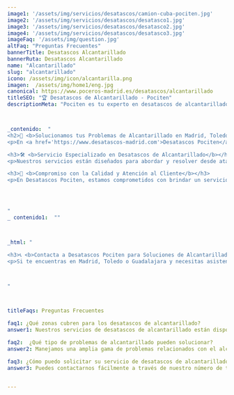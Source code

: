 ```yaml
---
image1: '/assets/img/servicios/desatascos/camion-cuba-pociten.jpg'
image2: '/assets/img/servicios/desatascos/desatasco1.jpg'
image3: '/assets/img/servicios/desatascos/desatasco2.jpg'
image4: '/assets/img/servicios/desatascos/desatasco3.jpg'
imageFaq: '/assets/img/question.jpg'
altFaq: "Preguntas Frecuentes"
bannerTitle: Desatascos Alcantarillado
bannerRuta: Desatascos Alcantarillado
name: "Alcantarillado"
slug: "alcantarillado"
icono: /assets/img/icon/alcantarilla.png
imagen:  /assets/img/home1/eng.jpg
canonical: https://www.poceros-madrid.es/desatascos/alcantarillado
titleSEO: "🏆 Desatascos de Alcantarillado - Pociten"
descriptionMeta: "Pociten es tu experto en desatascos de alcantarillado. Solucionamos problemas de forma rápida y eficiente. Llámanos al 647 37 67 82 📱."



_contenido:  " 
<h2>🌊 <b>Solucionamos tus Problemas de Alcantarillado en Madrid, Toledo y Guadalajara</b></h2>
<p>En <a href='https://www.desatascos-madrid.com'>Desatascos Pociten</a>, somos expertos en desatascos de alcantarillado, ofreciendo soluciones efectivas y rápidas en la Comunidad de Madrid, Toledo y Guadalajara. Con años de experiencia y un equipo altamente capacitado, estamos listos para enfrentar todo tipo de problemas de alcantarillado.</p>

<h3>🛠️ <b>Servicio Especializado en Desatascos de Alcantarillado</b></h3>
<p>Nuestros servicios están diseñados para abordar y resolver desde atascos comunes hasta problemas más complejos. Utilizamos tecnología avanzada y métodos efectivos para garantizar un funcionamiento correcto del sistema de alcantarillado en el menor tiempo posible.<br></p>

<h3>🌟 <b>Compromiso con la Calidad y Atención al Cliente</b></h3>
<p>En Desatascos Pociten, estamos comprometidos con brindar un servicio de la más alta calidad, centrados en la funcionalidad y seguridad del sistema de alcantarillado y la satisfacción del cliente.<br></p>




"
_ contenido1:  ""



_html: "

<h3>📞 <b>Contacta a Desatascos Pociten para Soluciones de Alcantarillado</b></h3>
<p>Si te encuentras en Madrid, Toledo o Guadalajara y necesitas asistencia profesional con tu alcantarillado, contacta a Desatascos Pociten. Ofrecemos las mejores soluciones en desatascos de alcantarillado. ¡Llámanos hoy para solucionar tus preocupaciones de alcantarillado!<br></p>



"



titleFaqs: Preguntas Frecuentes

faq1: ¿Qué zonas cubren para los desatascos de alcantarillado?
answer1: Nuestros servicios de desatascos de alcantarillado están disponibles en toda la Comunidad de Madrid, así como en áreas seleccionadas de Toledo y Guadalajara. Nos esforzamos por ofrecer una respuesta rápida y eficiente en estas regiones.

faq2:  ¿Qué tipo de problemas de alcantarillado pueden solucionar?
answer2: Manejamos una amplia gama de problemas relacionados con el alcantarillado, desde obstrucciones simples hasta reparaciones más complejas y mantenimiento preventivo. Nuestro equipo está equipado para enfrentar cualquier desafío que tu sistema de alcantarillado pueda presentar.

faq3: ¿Cómo puedo solicitar su servicio de desatascos de alcantarillado?
answer3: Puedes contactarnos fácilmente a través de nuestro número de teléfono o formulario web. Nuestro equipo de atención al cliente te asistirá para programar una visita y resolver tus problemas de alcantarillado lo antes posible.


---
```

